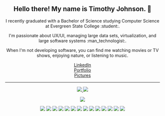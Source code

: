 <h2 align="center">Hello there! My name is Timothy Johnson. 👋</h2>
<p align="center">I recently graduated with a Bachelor of Science studying Computer Science at Evergreen State College :student:.</p>
<p align="center">I'm passionate about UX/UI, managing large data sets, virtualization, and large software systems :man_technologist:.</p>
<p align="center">When I'm not developing software, you can find me watching movies or TV shows, enjoying nature, or listening to music.</p>

<div align="center" style=n=>
  <a href="https://www.linkedin.com/in/timmyjtech/" target="_blank">LinkedIn</a>
</div>

<div align="center">
  <a href="https://timmyjtech.netlify.app/" target="_blank">Portfolio</a>
</div>

<div align="center">
  <a href="https://timmyjphotography.netlify.app/" target="_blank">Pictures</a>
</div>

---
  
<p align=center>
  <a href="https://github.com/MrTimmyJ">
    <img src="https://badges.pufler.dev/visits/MrTimmyJ/MrTimmyJ?style=flat-square&color=black&logo=github">
  </a>
  <a href="https://github.com/MrTimmyJ?tab=repositories">
    <img src="https://badges.pufler.dev/repos/MrTimmyJ?style=flat-square&color=black&logo=github">
  </a>
</p>
<p align="center">
<a href="https://github.com/MrTimmyJ"><img src="https://img.shields.io/github/followers/MrTimmyJ?style=social"></a>
</p>

<p align="center">
  <img src="https://img.shields.io/badge/LANGUAGES-blue">
  <img src="https://img.shields.io/badge/JAVA-grey">
  <img src="https://img.shields.io/badge/C-grey">
  <img src="https://img.shields.io/badge/C-Sharp-grey">
  <img src="https://img.shields.io/badge/Python-grey">
  <img src="https://img.shields.io/badge/Rust-grey"> 
  <img src="https://img.shields.io/badge/Visual Basic-grey">
  <img src="https://img.shields.io/badge/HTML-grey">
  <img src="https://img.shields.io/badge/CSS-grey">
  <img src="https://img.shields.io/badge/JavaScript-grey">
  <img src="https://img.shields.io/badge/SQL-grey">
  <img src="https://img.shields.io/badge/JSON-grey"> 
  <img src="https://img.shields.io/badge/Bash-grey">
  <img src="https://img.shields.io/badge/GDScript-grey">
</p>

<!--p align=center>  
  <img align=center src="https://github-readme-stats.vercel.app/api?username=MrTimmyJ&show_icons=true&theme=radical">
</p-->
